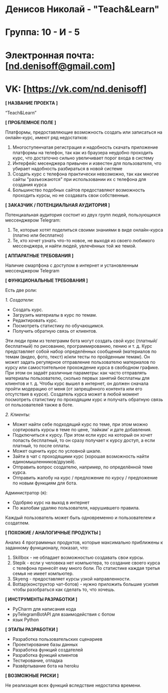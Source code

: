 # Денисов Николай - "Teach&Learn"
# Группа: 10 - И - 5
# Электронная почта: [nd.denisoff@gmail.com]
# VK: [https://vk.com/nd.denisoff]

**[ НАЗВАНИЕ ПРОЕКТА ]**

“Teach&Learn”

**[ ПРОБЛЕМНОЕ ПОЛЕ ]**

Платформы, предоставляющие возможность создать или записаться на онлайн-курс, имеют ряд недостатков:
1. Многоступенчатая регистрация и надобность скачать приложение платформы на телефон, так как из браузера неудобно проходить курс, что достаточно сильно увеличивает порог входа в систему
2. Интерфейс месенджера привычен и известен для пользователя, что убирает надобность разбираться в новой системе
3. Создать курс с телефона практически невозможно, так как многие сайты "разъезжаются" при использовании их с телефона для создания курса
4. Большинство подобных сайтов предоставляют возможность проходить курсы, но не создавать свои собственные.

**[ ЗАКАЗЧИК / ПОТЕНЦИАЛЬНАЯ АУДИТОРИЯ ]**

Потенциальная аудитория состоит из двух групп людей, пользующихся мессенджером Telegram:
1. Те, которые хотят поделиться своими знаниями в виде онлайн-курса (платно или бесплатно)
2. Те, кто хочет узнать что-то новое, не выходя из своего любимого мессенджера, и найти людей, увлечённых той же темой.

**[ АППАРАТНЫЕ ТРЕБОВАНИЯ ]**

Наличие смартфона с доступом в интернет и установленным мессенджером Telegram

**[ ФУНКЦИОНАЛЬНЫЕ ТРЕБОВАНИЯ ]**

Есть две роли:

*1. Создатели:*
- Создать курс.
- Загрузить материалы в курс по темам.
- Редактировать курс.
- Посмотреть статистику по обучающимся.
- Получить обратную связь от клиентов.

Эти люди прям из телеграмм бота могут создать свой курс (платный/бесплатный) по рисованию, программированию, пению и т. д. Курс представляет собой набор определённых сообщений (материалов по темам (видео, фото, текст) и/или тесты по пройденным темам). Он может задать регулярное отправление пользователю материалов по курсу или самостоятельное прохождение курса в свободном графике. При этом он задаёт различные параметры: как часто отправлять материалы пользователю, сколько первых занятий бесплатны для клиентов и т. д. Чтобы курс вышел в интернет, он должен сначала пройти модерацию от меня (от запрещённого контента или его отсутствия в курсе). Создатель курса может в любой момент посмотреть статистику по проходящим курс и получать обратную связь от пользователей также в боте.

*2. Клиенты:*
- Может найти себе подходящий курс по теме, при этом можно сортировать курсы в теме по цене, 'лайкам' и дате добавления.
- Подключиться к курсу. При этом если курс на который он хочет попасть бесплатный, то он сразу получает к курсу доступ, а если платный, то после оплаты.
- Может оценить курс по условной шкале.
- Зайти в чат с проходящими курс (хорошая возможность найти единомышленников/друзей).
- Отправить вопрос создателю, например, по определённой теме курса.
- Отправить жалобу на курс / предложение по курсу / предложение по новым функциям для бота.

Администратор (я):
- Одобряю курс на выход в интернет
- По жалобам удаляю пользователя, нарушившего правила.

Каждый пользователь может быть одновременно и пользователем и создатлем.

**[ ПОХОЖИЕ / АНАЛОГИЧНЫЕ ПРОДУКТЫ ]**

Анализ 4 программных продуктов, которые максимально приближены к заданному функционалу, показал, что:
1. Skillbox - не обладает возможностью создавать свои курсы.
2. Stepik - если у человека нет компьютера, то создание своего курса с телефона принесёт ему много боли. По статистике каждая третья семья не имеет компьютер.
3. Skyeng - предоставляет курсы узкой направленности.
4. Bottap(конструктор чат-ботов) - нужно приложить большие усилия чтобы разобраться как сделать то, что хочешь.

**[ ИНСТРУМЕНТЫ РАЗРАБОТКИ ]**

- PyСharm для написания кода
- pyTelegramBotAPI для взаимодействия с ботом
- язык Python

**[ ЭТАПЫ РАЗРАБОТКИ ]**

* Разработка пользовательских сценариев
* Проектирование базы данных
* Разработка функций создателей
* Разработка функций клиентов
* Тестирование, отладка
* Развёртывание бота на heroku

**[ ВОЗМОЖНЫЕ РИСКИ ]**  

Не реализация всех функций вследствие недостатка времени.
